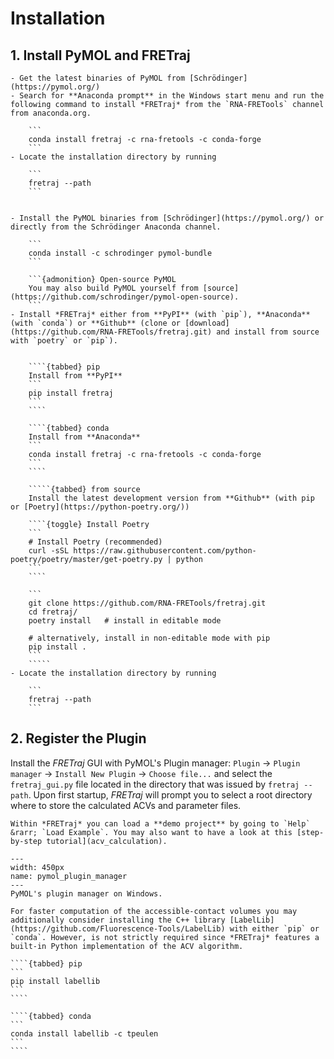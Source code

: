 # Installation

## 1. Install PyMOL and FRETraj
````{tabbed} For Windows
- Get the latest binaries of PyMOL from [Schrödinger](https://pymol.org/)
- Search for **Anaconda prompt** in the Windows start menu and run the following command to install *FRETraj* from the `RNA-FRETools` channel from anaconda.org.

    ```
    conda install fretraj -c rna-fretools -c conda-forge
    ```
- Locate the installation directory by running

    ```
    fretraj --path
    ```
````

``````{tabbed} For Linux and macOS

- Install the PyMOL binaries from [Schrödinger](https://pymol.org/) or directly from the Schrödinger Anaconda channel. 

    ```
    conda install -c schrodinger pymol-bundle
    ```

    ```{admonition} Open-source PyMOL
    You may also build PyMOL yourself from [source](https://github.com/schrodinger/pymol-open-source).
    ```
- Install *FRETraj* either from **PyPI** (with `pip`), **Anaconda** (with `conda`) or **Github** (clone or [download](https://github.com/RNA-FRETools/fretraj.git) and install from source with `poetry` or `pip`).
  

    ````{tabbed} pip
    Install from **PyPI**
    ```
    pip install fretraj
    ```
    ````

    ````{tabbed} conda
    Install from **Anaconda**
    ```
    conda install fretraj -c rna-fretools -c conda-forge
    ```
    ```` 

    `````{tabbed} from source
    Install the latest development version from **Github** (with pip or [Poetry](https://python-poetry.org/))
    
    ````{toggle} Install Poetry
    ```
    # Install Poetry (recommended)
    curl -sSL https://raw.githubusercontent.com/python-poetry/poetry/master/get-poetry.py | python
    ```
    ````

    ```
    git clone https://github.com/RNA-FRETools/fretraj.git
    cd fretraj/
    poetry install   # install in editable mode

    # alternatively, install in non-editable mode with pip
    pip install .  
    ```
    `````
- Locate the installation directory by running

    ```
    fretraj --path
    ```
``````


## 2. Register the Plugin
Install the *FRETraj* GUI with PyMOL's Plugin manager: `Plugin` &rarr; `Plugin manager` &rarr; `Install New Plugin` &rarr; `Choose file...` and select the `fretraj_gui.py` file located in the directory that was issued by `fretraj --path`. Upon first startup, *FRETraj* will prompt you to select a root directory where to store the calculated ACVs and parameter files.

```{tip}
Within *FRETraj* you can load a **demo project** by going to `Help` &rarr; `Load Example`. You may also want to have a look at this [step-by-step tutorial](acv_calculation).
```

```{figure} ../images/pymol_plugin_manager.png
---
width: 450px
name: pymol_plugin_manager
---
PyMOL's plugin manager on Windows.
```

 
`````{admonition} Accelerated ACV calculation with LabelLib
For faster computation of the accessible-contact volumes you may additionally consider installing the C++ library [LabelLib](https://github.com/Fluorescence-Tools/LabelLib) with either `pip` or `conda`. However, is not strictly required since *FRETraj* features a built-in Python implementation of the ACV algorithm.

````{tabbed} pip
```
pip install labellib
```
````

````{tabbed} conda
```
conda install labellib -c tpeulen
```
````
`````

